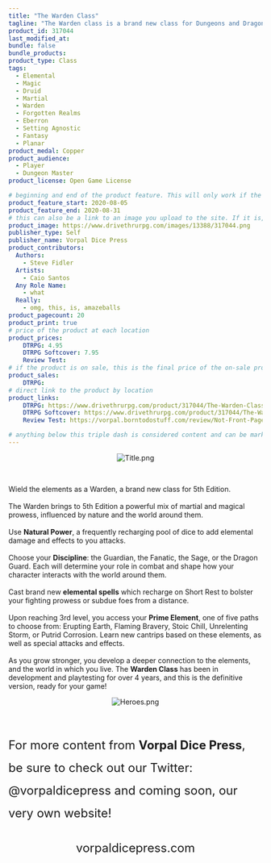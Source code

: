 ```yaml
---
title: "The Warden Class"
tagline: "The Warden class is a brand new class for Dungeons and Dragons 5th Edition, combining elemental magic and martial prowess!"
product_id: 317044
last_modified_at:
bundle: false
bundle_products:
product_type: Class
tags:
  - Elemental
  - Magic
  - Druid
  - Martial
  - Warden
  - Forgotten Realms
  - Eberron
  - Setting Agnostic
  - Fantasy
  - Planar
product_medal: Copper
product_audience:
  - Player
  - Dungeon Master
product_license: Open Game License

# beginning and end of the product feature. This will only work if the site is updated within several weeks of when the feature is supposed to happen. Making a new post counts as updating.
product_feature_start: 2020-08-05
product_feature_end: 2020-08-31
# this can also be a link to an image you upload to the site. If it is, it must start with a "/" or be a full link
product_image: https://www.drivethrurpg.com/images/13388/317044.png
publisher_type: Self
publisher_name: Vorpal Dice Press
product_contributors:
  Authors:
    - Steve Fidler
  Artists:
    - Caio Santos
  Any Role Name:
    - what
  Really:
    - omg, this, is, amazeballs
product_pagecount: 20
product_print: true
# price of the product at each location
product_prices:
    DTRPG: 4.95
    DTRPG Softcover: 7.95
    Review Test:
# if the product is on sale, this is the final price of the on-sale product for each location that it is on sale. The sales % will be calculated and displayed based on the difference between product_prices and product_sales
product_sales:
    DTRPG:
# direct link to the product by location
product_links:
    DTRPG: https://www.drivethrurpg.com/product/317044/The-Warden-Class-5e?affiliate_id=1713687
    DTRPG Softcover: https://www.drivethrurpg.com/product/317044/The-Warden-Class-5e?affiliate_id=1713687
    Review Test: https://vorpal.borntodostuff.com/review/Not-Front-Page/

# anything below this triple dash is considered content and can be markup or html. It should be fully HTML compatible as long as your tags are formatted correctly.
---
```


<div>
  <p style="text-align: center;"><img src="https://www.drivethrurpg.com/images/13388/_product_images/317044/Title.png" alt="Title.png" /></p>
  <br />
  <p>Wield the elements as a Warden, a brand new class for 5th Edition.<br /><br /> The Warden brings to 5th Edition a powerful mix of martial and magical prowess, influenced by nature
    and the world around them. <br /><br /> Use <b>Natural Power</b>, a frequently recharging pool of dice to add elemental damage and effects to you attacks. <br /><br /> Choose your <b>Discipline</b>: the Guardian, the Fanatic, the Sage, or the
    Dragon Guard. Each will determine your role in combat and shape how your character interacts with the world around them. <br /><br /> Cast brand new <b>elemental spells</b> which recharge on Short Rest to bolster your fighting prowess or subdue
    foes from a distance. <br /><br /> Upon reaching 3rd level, you access your <b>Prime Element</b>, one of five paths to choose from: Erupting Earth, Flaming Bravery, Stoic Chill, Unrelenting Storm, or Putrid Corrosion. Learn new cantrips based on
    these elements, as well as special attacks and effects. <br /><br /> As you grow stronger, you develop a deeper connection to the elements, and the world in which you live. The <b>Warden Class</b> has been in development and playtesting for over
    4 years, and this is the definitive version, ready for your game!</p>
  <p style="text-align: center;"><img src="https://www.drivethrurpg.com/images/13388/_product_images/317044/Heroes.png" alt="Heroes.png" /></p>
  <br />
  <p style="text-align: left; font-size: 1.7em; line-height: 1.9em;">For more content from <b>Vorpal Dice Press</b>, be sure to check out our Twitter: <a>@vorpaldicepress</a> and coming soon, our very own website!</p>
  <p style="text-align: center; font-size: 1.7em; line-height: 1.9em;"><a>vorpaldicepress.com</a></p>
</div>
